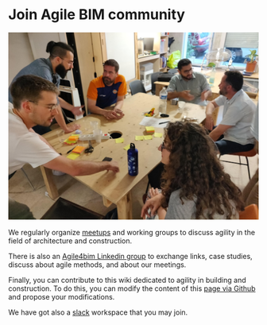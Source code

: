 # Join Agile BIM community

![Agile BIM meetups](../../.gitbook/assets/agile-bim-meetup.jpg)

We regularly organize [meetups](https://www.meetup.com/fr-FR/collaborative-architecture/) and working groups to discuss agility in the field of architecture and construction. 

There is also an [Agile4bim Linkedin group](https://www.linkedin.com/groups/8584849/) to exchange links, case studies, discuss about agile methods, and about our meetings. 

Finally, you can contribute to this wiki dedicated to agility in building and construction. To do this, you can modify the content of this [page via Github](https://github.com/sinsunsan/agile-bim-aec) and propose your modifications.

We have got also a [slack](http://bit.ly/agilebimslack) workspace that you may join.

